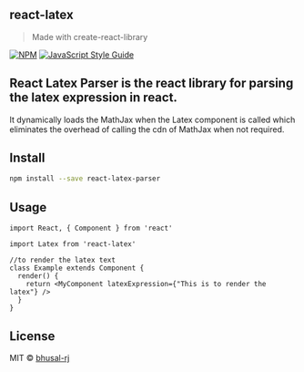 ## react-latex

> Made with create-react-library

[![NPM](https://img.shields.io/npm/v/react-latex.svg)](https://www.npmjs.com/package/react-latex) [![JavaScript Style Guide](https://img.shields.io/badge/code_style-standard-brightgreen.svg)](https://standardjs.com)

## React Latex Parser is the react library for parsing the latex expression in react.
It dynamically loads the MathJax when the Latex component is called which eliminates the overhead of calling the cdn of MathJax when not required.


## Install

```bash
npm install --save react-latex-parser
```

## Usage

```tsx
import React, { Component } from 'react'

import Latex from 'react-latex'

//to render the latex text
class Example extends Component {
  render() {
    return <MyComponent latexExpression={"This is to render the latex"} />
  }
}
```
## License

MIT © [bhusal-rj](https://github.com/bhusal-rj)
